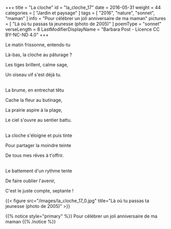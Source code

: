 +++
title = "La cloche"
id = "la_cloche_17"
date = 2016-05-31
weight = 44
categories = [ "Jardin et paysage" ]
tags = [ "2016", "nature", "sonnet", "maman" ]
info = "Pour célébrer un joli anniversaire de ma maman"
pictures = [ "Là où tu passas ta jeunesse (photo de 2005)" ]
poemType = "sonnet"
verseLength = 8
LastModifierDisplayName = "Barbara Post - Licence CC BY-NC-ND 4.0"
+++

Le matin frissonne, entends-tu

Là-bas, la cloche au pâturage ?

Les tiges brillent, calme sage,

Un oiseau vif s'est déjà tu.

 \
La brume, en entrechat têtu

Cache la fleur au butinage,

La prairie aspire à la plage,

Le ciel s'ouvre au sentier battu.

 \
La cloche s'éloigne et puis tinte

Pour partager la moindre teinte

De tous mes rêves à t'offrir.

 \
Le battement d'un rythme tente

De faire oublier l'avenir,

C'est le juste compte, septante !

{{< figure src="/images/la_cloche_17_0.jpg" title="Là où tu passas ta jeunesse (photo de 2005)" >}}

{{% notice style="primary" %}}
Pour célébrer un joli anniversaire de ma maman
{{% /notice %}}
